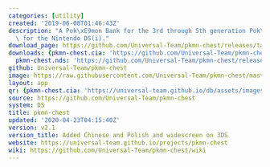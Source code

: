 ```yaml
---
categories: [utility]
created: '2019-06-08T01:46:43Z'
description: "A Pok\xE9mon Bank for the 3rd through 5th generation Pok\xE9mon games\
  \ for the Nintendo DS(i)."
download_page: https://github.com/Universal-Team/pkmn-chest/releases/tag/v2.1
downloads: {pkmn-chest.cia: 'https://github.com/Universal-Team/pkmn-chest/releases/download/v2.1/pkmn-chest.cia',
  pkmn-chest.nds: 'https://github.com/Universal-Team/pkmn-chest/releases/download/v2.1/pkmn-chest.nds'}
github: Universal-Team/pkmn-chest
image: https://raw.githubusercontent.com/Universal-Team/pkmn-chest/master/resources/icon.png
layout: app
qr: {pkmn-chest.cia: 'https://universal-team.github.io/db/assets/images/qr/pkmn-chest.cia.png'}
source: https://github.com/Universal-Team/pkmn-chest
system: DS
title: pkmn-chest
updated: '2020-04-23T04:15:40Z'
version: v2.1
version_title: Added Chinese and Polish and widescreen on 3DS
website: https://universal-team.github.io/projects/pkmn-chest
wiki: https://github.com/Universal-Team/pkmn-chest/wiki
---
```

